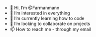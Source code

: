 - 👋 Hi, I’m @Farmanmann
- 👀 I’m interested in everything
- 🌱 I’m currently learning how to code
- 💞️ I’m looking to collaborate on projects
- 📫 How to reach me - through my email

<!---
Farmanmann/Farmanmann is a ✨ special ✨ repository because its `README.md` (this file) appears on your GitHub profile.
You can click the Preview link to take a look at your changes.
--->
